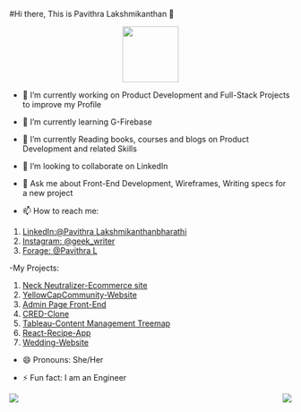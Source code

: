 #Hi there, This is Pavithra Lakshmikanthan 👋

<div id="header" align="center">
  <img src="https://media.giphy.com/media/9xBkeTB5XY1ahOqgMW/giphy.gif" width="100"/>
</div>

- 🔭 I’m currently working on Product Development and Full-Stack Projects to improve my Profile 

- 🌱 I’m currently learning G-Firebase
- 🌱 I’m currently Reading books, courses and blogs on Product Development and related Skills

- 👯 I’m looking to collaborate on LinkedIn

- 💬 Ask me about Front-End Development, Wireframes, Writing specs for a new project

- 📫 How to reach me: 
1. <a href="https://www.linkedin.com/in/pavithra-lakshmikanthabharathi-51a8ab1a3/"><i class="devicon-linkedin-plain colored"></i>LinkedIn:@Pavithra Lakshmikanthanbharathi</a>
2. [Instagram: @geek_writer](instagram.com/geek_writer/?hl=en)
3. [Forage: @Pavithra L](https://www.theforage.com/profile/YLuCTSvXiCv7w5YCB?ref=YLuCTSvXiCv7w5YCB)

-My Projects:
1. [Neck Neutralizer-Ecommerce site](https://neckneutraliser.com/)
2. [YellowCapCommunity-Website](https://yellowcapcommunity.in/)
3. [Admin Page Front-End](https://pavi-react-admin-page.netlify.app/)
4. [CRED-Clone](https://pavi-cred-clone.netlify.app/)
5. [Tableau-Content Management Treemap](https://public.tableau.com/shared/MXR6J3RFR?:display_count=y&:origin=viz_share_link)
6. [React-Recipe-App](https://pavi-react-recipe-app.netlify.app/)
7. [Wedding-Website](https://hwithk.netlify.app/)
- 😄 Pronouns: She/Her

- ⚡ Fun fact: I am an Engineer

<!-- <img src="https://raw.githubusercontent.com/<OWNER>/<OWNER>/master/<GIF_NAME>.gif" width="30px"> -->



<img align="left" src="https://github-readme-stats.vercel.app/api/top-langs/?username=Pavithephenomenal&theme=dark"/> <img align="right" src="https://github-readme-stats.vercel.app/api?username=Pavithephenomenal&&show_icons=true&title_color=F76E11&icon_color=bb2acf&text_color=daf7dc&bg_color=151515"/>
